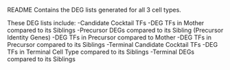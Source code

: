 README
Contains the DEG lists generated for all 3 cell types.

These DEG lists include:
-Candidate Cocktail TFs
-DEG TFs in Mother compared to its Siblings
-Precursor DEGs compared to its Sibling (Precursor Identity Genes)
-DEG TFs in Precursor compared to Mother 
-DEG TFs in Precursor compared to its Siblings
-Terminal Candidate Cocktail TFs
-DEG TFs in Terminal Cell Type compared to its Siblings 
-Terminal DEGs compared to its Siblings